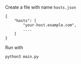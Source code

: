 Create a file with name `hosts.json`

```
{
    "hosts": [
        "your-host.example.com",
        ....
    ]
}
```

Run with

```
python3 main.py
```